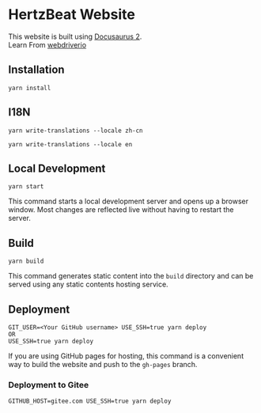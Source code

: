 # HertzBeat Website

This website is built using [Docusaurus 2](https://docusaurus.io/).    
Learn From [webdriverio](https://webdriver.io/)                

## Installation

```console
yarn install
```

## I18N

```console
yarn write-translations --locale zh-cn

yarn write-translations --locale en
```

## Local Development

```console
yarn start
```

This command starts a local development server and opens up a browser window. Most changes are reflected live without having to restart the server.

## Build

```console
yarn build
```

This command generates static content into the `build` directory and can be served using any static contents hosting service.

## Deployment

```console
GIT_USER=<Your GitHub username> USE_SSH=true yarn deploy
OR
USE_SSH=true yarn deploy
```

If you are using GitHub pages for hosting, this command is a convenient way to build the website and push to the `gh-pages` branch.

### Deployment to Gitee

```console
GITHUB_HOST=gitee.com USE_SSH=true yarn deploy  
```

